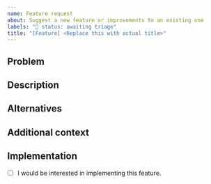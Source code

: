 ```yaml
---
name: Feature request
about: Suggest a new feature or improvements to an existing one
labels: "🚦 status: awaiting triage"
title: "[Feature] <Replace this with actual title>"
---
```


## Problem

<!-- Describe a problem solved by this feature; or delete the section entirely. -->

## Description

<!-- Describe the feature and how it solves the problem. -->

## Alternatives

<!-- Describe any alternative solutions or features you have considered. How is this feature better? -->

## Additional context

<!-- Add any other context about the feature here; or delete the section entirely. -->

## Implementation

<!-- Replace the [ ] with [x] to check the box. -->

- [ ] I would be interested in implementing this feature.
